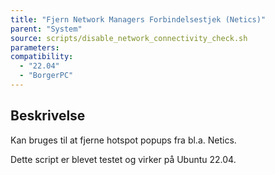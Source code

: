 ```yaml
---
title: "Fjern Network Managers Forbindelsestjek (Netics)"
parent: "System"
source: scripts/disable_network_connectivity_check.sh
parameters:
compatibility: 
  - "22.04"
  - "BorgerPC"
---
```


## Beskrivelse
Kan bruges til at fjerne hotspot popups fra bl.a. Netics.

Dette script er blevet testet og virker på Ubuntu 22.04.
